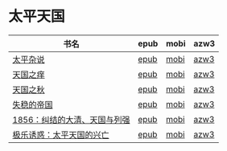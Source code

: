 # 太平天国

| 书名 | epub | mobi | azw3 |
| --- | --- | --- | --- |
| [太平杂说](http://ct.dalanmei.com/f/31084289-571735478-f4e30e) | [epub](http://ct.dalanmei.com/f/31084289-571735478-f4e30e) | [mobi](http://ct.dalanmei.com/f/31084289-571610710-696fd5) | [azw3](http://ct.dalanmei.com/f/31084289-571913803-3d5803) |
| [天国之痒](http://ct.dalanmei.com/f/31084289-571735939-83767e) | [epub](http://ct.dalanmei.com/f/31084289-571735939-83767e) | [mobi](http://ct.dalanmei.com/f/31084289-571608840-2ea1c4) | [azw3](http://ct.dalanmei.com/f/31084289-571914052-6e6e35) |
| [天国之秋](http://ct.dalanmei.com/f/31084289-571775014-987d58) | [epub](http://ct.dalanmei.com/f/31084289-571775014-987d58) | [mobi](http://ct.dalanmei.com/f/31084289-571499355-8df1d5) | [azw3](http://ct.dalanmei.com/f/31084289-571873629-03a76e) |
| [失稳的帝国](http://ct.dalanmei.com/f/31084289-571785563-023ae4) | [epub](http://ct.dalanmei.com/f/31084289-571785563-023ae4) | [mobi](http://ct.dalanmei.com/f/31084289-571451918-17d242) | [azw3](http://ct.dalanmei.com/f/31084289-571885530-73b431) |
| [1856：纠结的大清、天国与列强](http://ct.dalanmei.com/f/31084289-571788645-09da0f) | [epub](http://ct.dalanmei.com/f/31084289-571788645-09da0f) | [mobi](http://ct.dalanmei.com/f/31084289-571456373-93261c) | [azw3](http://ct.dalanmei.com/f/31084289-571892336-a7a1bf) |
| [极乐诱惑：太平天国的兴亡](http://ct.dalanmei.com/f/31084289-571790779-bc96dd) | [epub](http://ct.dalanmei.com/f/31084289-571790779-bc96dd) | [mobi](http://ct.dalanmei.com/f/31084289-571457691-654a9b) | [azw3](http://ct.dalanmei.com/f/31084289-571898305-a3a1c9) |
